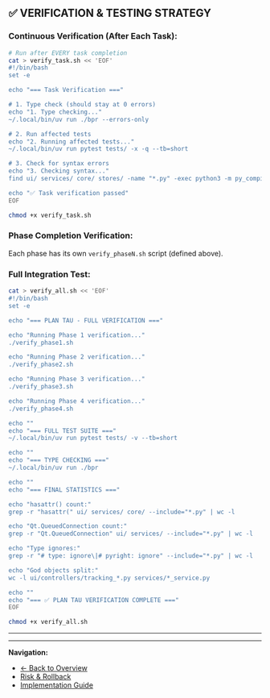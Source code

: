 ## ✅ **VERIFICATION & TESTING STRATEGY**

### **Continuous Verification (After Each Task):**

```bash
# Run after EVERY task completion
cat > verify_task.sh << 'EOF'
#!/bin/bash
set -e

echo "=== Task Verification ==="

# 1. Type check (should stay at 0 errors)
echo "1. Type checking..."
~/.local/bin/uv run ./bpr --errors-only

# 2. Run affected tests
echo "2. Running affected tests..."
~/.local/bin/uv run pytest tests/ -x -q --tb=short

# 3. Check for syntax errors
echo "3. Checking syntax..."
find ui/ services/ core/ stores/ -name "*.py" -exec python3 -m py_compile {} \;

echo "✅ Task verification passed"
EOF

chmod +x verify_task.sh
```

### **Phase Completion Verification:**

Each phase has its own `verify_phaseN.sh` script (defined above).

### **Full Integration Test:**

```bash
cat > verify_all.sh << 'EOF'
#!/bin/bash
set -e

echo "=== PLAN TAU - FULL VERIFICATION ==="

echo "Running Phase 1 verification..."
./verify_phase1.sh

echo "Running Phase 2 verification..."
./verify_phase2.sh

echo "Running Phase 3 verification..."
./verify_phase3.sh

echo "Running Phase 4 verification..."
./verify_phase4.sh

echo ""
echo "=== FULL TEST SUITE ==="
~/.local/bin/uv run pytest tests/ -v --tb=short

echo ""
echo "=== TYPE CHECKING ==="
~/.local/bin/uv run ./bpr

echo ""
echo "=== FINAL STATISTICS ==="

echo "hasattr() count:"
grep -r "hasattr(" ui/ services/ core/ --include="*.py" | wc -l

echo "Qt.QueuedConnection count:"
grep -r "Qt.QueuedConnection" ui/ services/ --include="*.py" | wc -l

echo "Type ignores:"
grep -r "# type: ignore\|# pyright: ignore" --include="*.py" | wc -l

echo "God objects split:"
wc -l ui/controllers/tracking_*.py services/*_service.py

echo ""
echo "=== ✅ PLAN TAU VERIFICATION COMPLETE ==="
EOF

chmod +x verify_all.sh
```

---


---

**Navigation:**
- [← Back to Overview](README.md)
- [Risk & Rollback](risk_and_rollback.md)
- [Implementation Guide](implementation_guide.md)
